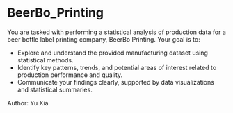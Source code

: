 # BeerBo_Printing
You are tasked with performing a statistical analysis of production data for a beer bottle label printing company, BeerBo Printing. Your goal is to:

- Explore and understand the provided manufacturing dataset using statistical methods.
- Identify key patterns, trends, and potential areas of interest related to production performance and quality.
- Communicate your findings clearly, supported by data visualizations and statistical summaries.

Author: Yu Xia 